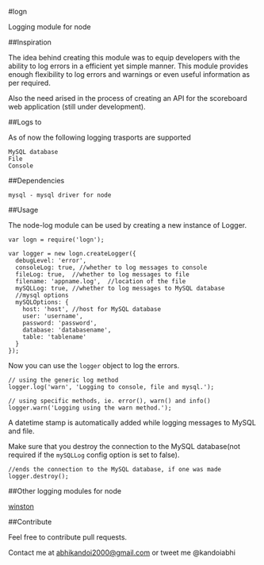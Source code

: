#logn

Logging module for node

##Inspiration

The idea behind creating this module was to equip developers with the ability to log errors in a efficient yet simple manner. This module provides enough flexibility to log errors and warnings or even useful information as per required.

Also the need arised in the process of creating an API for the scoreboard web application (still under development).

##Logs to

As of now the following logging trasports are supported

    MySQL database
    File
    Console

##Dependencies

    mysql - mysql driver for node

##Usage

The node-log module can be used by creating a new instance of Logger.

    var logn = require('logn');

    var logger = new logn.createLogger({
      debugLevel: 'error',
      consoleLog: true, //whether to log messages to console
      fileLog: true,  //whether to log messages to file
      filename: 'appname.log',  //location of the file
      mySQLLog: true, //whether to log messages to MySQL database
      //mysql options
      mySQLOptions: {
        host: 'host', //host for MySQL database
        user: 'username',
        password: 'password',
        database: 'databasename',
        table: 'tablename'
      }
    });

Now you can use the `logger` object to log the errors.

    // using the generic log method
    logger.log('warn', 'Logging to console, file and mysql.');

    // using specific methods, ie. error(), warn() and info()
    logger.warn('Logging using the warn method.');

A datetime stamp is automatically added while logging messages to MySQL and file.

Make sure that you destroy the connection to the MySQL database(not required if the `mySQLLog` config option is set to false).

    //ends the connection to the MySQL database, if one was made
    logger.destroy();

##Other logging modules for node

[winston](https://github.com/flatiron/winston)


##Contribute

Feel free to contribute pull requests.

Contact me at abhikandoi2000@gmail.com
or tweet me @kandoiabhi